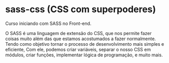# sass-css (CSS com superpoderes)

Curso iniciando com SASS no Front-end.

O SASS é uma linguagem de extensão do CSS, que nos permite fazer coisas muito além das que estamos acostumados a fazer normalmente. Tendo como objetivo tornar o processo de desenvolvimento mais simples e eficiente, Com ele, podemos criar variáveis, separar o nosso CSS em módulos, criar funções, implementar lógica de programação, e muito mais.
